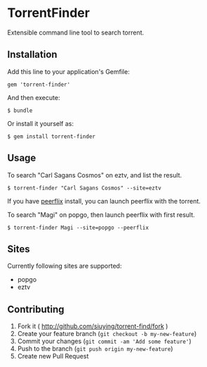 # TorrentFinder

Extensible command line tool to search torrent.

## Installation

Add this line to your application's Gemfile:

    gem 'torrent-finder'

And then execute:

    $ bundle

Or install it yourself as:

    $ gem install torrent-finder

## Usage

To search "Carl Sagans Cosmos" on eztv, and list the result.

```
$ torrent-finder "Carl Sagans Cosmos" --site=eztv
```


If you have [peerflix](https://github.com/mafintosh/peerflix) install, you can launch peerflix with the torrent. 

To search "Magi" on popgo, then launch peerflix with first result.

```
$ torrent-finder Magi --site=popgo --peerflix
```

## Sites

Currently following sites are supported:

- popgo
- eztv

## Contributing

1. Fork it ( http://github.com/siuying/torrent-find/fork )
2. Create your feature branch (`git checkout -b my-new-feature`)
3. Commit your changes (`git commit -am 'Add some feature'`)
4. Push to the branch (`git push origin my-new-feature`)
5. Create new Pull Request
